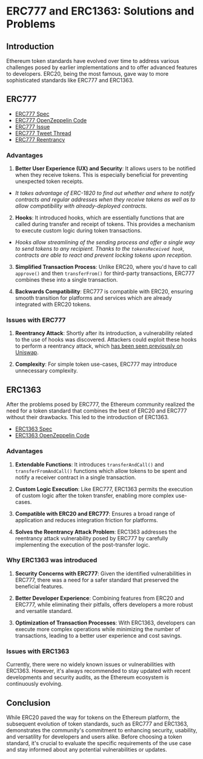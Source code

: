 # ERC777 and ERC1363: Solutions and Problems  

## Introduction  

Ethereum token standards have evolved over time to address various challenges posed by earlier implementations and to offer advanced features to developers. ERC20, being the most famous, gave way to more sophisticated standards like ERC777 and ERC1363.  

## ERC777  

- [ERC777 Spec](https://eips.ethereum.org/EIPS/eip-777)  
- [ERC777 OpenZeppelin Code](https://github.com/OpenZeppelin/openzeppelin-contracts/blob/release-v4.9/contracts/token/ERC777/ERC777.sol)  
- [ERC777 Issue](https://github.com/OpenZeppelin/openzeppelin-contracts/issues/2620)  
- [ERC777 Tweet Thread](https://twitter.com/dmihal/status/1251505373992845317)  
- [ERC777 Reentrancy](https://www.rareskills.io/post/where-to-find-solidity-reentrancy-attacks)  

### Advantages  

1. **Better User Experience (UX) and Security**: It allows users to be notified when they receive tokens. This is especially beneficial for preventing unexpected token receipts.  
- _It takes advantage of ERC-1820 to find out whether and where to notify contracts and regular addresses when they receive tokens as well as to allow compatibility with already-deployed contracts._  

2. **Hooks**: It introduced hooks, which are essentially functions that are called during transfer and receipt of tokens. This provides a mechanism to execute custom logic during token transactions.  
- _Hooks allow streamlining of the sending process and offer a single way to send tokens to any recipient. Thanks to the `tokensReceived hook`, contracts are able to react and prevent locking tokens upon reception._  

3. **Simplified Transaction Process**: Unlike ERC20, where you'd have to call `approve()` and then `transferFrom()` for third-party transactions, ERC777 combines these into a single transaction.  

4. **Backwards Compatibility**: ERC777 is compatible with ERC20, ensuring smooth transition for platforms and services which are already integrated with ERC20 tokens.  

### Issues with ERC777  

1. **Reentrancy Attack**: Shortly after its introduction, a vulnerability related to the use of hooks was discovered. Attackers could exploit these hooks to perform a reentrancy attack, which [has been seen previously on Uniswap](https://blog.openzeppelin.com/exploiting-uniswap-from-reentrancy-to-actual-profit).  

2. **Complexity**: For simple token use-cases, ERC777 may introduce unnecessary complexity.  

## ERC1363  

After the problems posed by ERC777, the Ethereum community realized the need for a token standard that combines the best of ERC20 and ERC777 without their drawbacks. This led to the introduction of ERC1363.  

- [ERC1363 Spec](https://eips.ethereum.org/EIPS/eip-1363)  
- [ERC1363 OpenZeppelin Code](https://github.com/vittominacori/erc1363-payable-token/tree/master/contracts/token/ERC1363)  

### Advantages  

1. **Extendable Functions**: It introduces `transferAndCall()` and `transferFromAndCall()` functions which allow tokens to be spent and notify a receiver contract in a single transaction.  

2. **Custom Logic Execution**: Like ERC777, ERC1363 permits the execution of custom logic after the token transfer, enabling more complex use-cases.  

3. **Compatible with ERC20 and ERC777**: Ensures a broad range of application and reduces integration friction for platforms.  

4. **Solves the Reentrancy Attack Problem**: ERC1363 addresses the reentrancy attack vulnerability posed by ERC777 by carefully implementing the execution of the post-transfer logic.  

### Why ERC1363 was introduced  

1. **Security Concerns with ERC777**: Given the identified vulnerabilities in ERC777, there was a need for a safer standard that preserved the beneficial features.  

2. **Better Developer Experience**: Combining features from ERC20 and ERC777, while eliminating their pitfalls, offers developers a more robust and versatile standard.  

3. **Optimization of Transaction Processes**: With ERC1363, developers can execute more complex operations while minimizing the number of transactions, leading to a better user experience and cost savings.  

### Issues with ERC1363  

Currently, there were no widely known issues or vulnerabilities with ERC1363. However, it's always recommended to stay updated with recent developments and security audits, as the Ethereum ecosystem is continuously evolving.  

## Conclusion  

While ERC20 paved the way for tokens on the Ethereum platform, the subsequent evolution of token standards, such as ERC777 and ERC1363, demonstrates the community's commitment to enhancing security, usability, and versatility for developers and users alike. Before choosing a token standard, it's crucial to evaluate the specific requirements of the use case and stay informed about any potential vulnerabilities or updates.  
